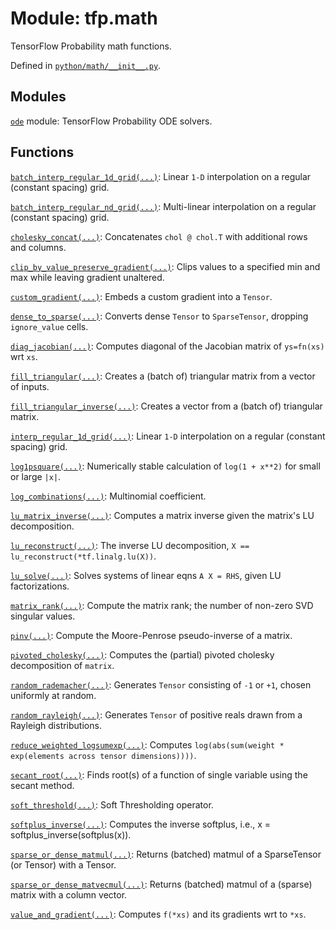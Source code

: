 <div itemscope itemtype="http://developers.google.com/ReferenceObject">
<meta itemprop="name" content="tfp.math" />
<meta itemprop="path" content="Stable" />
</div>

# Module: tfp.math

TensorFlow Probability math functions.



Defined in [`python/math/__init__.py`](https://github.com/tensorflow/probability/tree/master/tensorflow_probability/python/math/__init__.py).

<!-- Placeholder for "Used in" -->


## Modules

[`ode`](../tfp/math/ode.md) module: TensorFlow Probability ODE solvers.

## Functions

[`batch_interp_regular_1d_grid(...)`](../tfp/math/batch_interp_regular_1d_grid.md): Linear `1-D` interpolation on a regular (constant spacing) grid.

[`batch_interp_regular_nd_grid(...)`](../tfp/math/batch_interp_regular_nd_grid.md): Multi-linear interpolation on a regular (constant spacing) grid.

[`cholesky_concat(...)`](../tfp/math/cholesky_concat.md): Concatenates `chol @ chol.T` with additional rows and columns.

[`clip_by_value_preserve_gradient(...)`](../tfp/math/clip_by_value_preserve_gradient.md): Clips values to a specified min and max while leaving gradient unaltered.

[`custom_gradient(...)`](../tfp/math/custom_gradient.md): Embeds a custom gradient into a `Tensor`.

[`dense_to_sparse(...)`](../tfp/math/dense_to_sparse.md): Converts dense `Tensor` to `SparseTensor`, dropping `ignore_value` cells.

[`diag_jacobian(...)`](../tfp/math/diag_jacobian.md): Computes diagonal of the Jacobian matrix of `ys=fn(xs)` wrt `xs`.

[`fill_triangular(...)`](../tfp/math/fill_triangular.md): Creates a (batch of) triangular matrix from a vector of inputs.

[`fill_triangular_inverse(...)`](../tfp/math/fill_triangular_inverse.md): Creates a vector from a (batch of) triangular matrix.

[`interp_regular_1d_grid(...)`](../tfp/math/interp_regular_1d_grid.md): Linear `1-D` interpolation on a regular (constant spacing) grid.

[`log1psquare(...)`](../tfp/math/log1psquare.md): Numerically stable calculation of `log(1 + x**2)` for small or large `|x|`.

[`log_combinations(...)`](../tfp/math/log_combinations.md): Multinomial coefficient.

[`lu_matrix_inverse(...)`](../tfp/math/lu_matrix_inverse.md): Computes a matrix inverse given the matrix's LU decomposition.

[`lu_reconstruct(...)`](../tfp/math/lu_reconstruct.md): The inverse LU decomposition, `X == lu_reconstruct(*tf.linalg.lu(X))`.

[`lu_solve(...)`](../tfp/math/lu_solve.md): Solves systems of linear eqns `A X = RHS`, given LU factorizations.

[`matrix_rank(...)`](../tfp/math/matrix_rank.md): Compute the matrix rank; the number of non-zero SVD singular values.

[`pinv(...)`](../tfp/math/pinv.md): Compute the Moore-Penrose pseudo-inverse of a matrix.

[`pivoted_cholesky(...)`](../tfp/math/pivoted_cholesky.md): Computes the (partial) pivoted cholesky decomposition of `matrix`.

[`random_rademacher(...)`](../tfp/math/random_rademacher.md): Generates `Tensor` consisting of `-1` or `+1`, chosen uniformly at random.

[`random_rayleigh(...)`](../tfp/math/random_rayleigh.md): Generates `Tensor` of positive reals drawn from a Rayleigh distributions.

[`reduce_weighted_logsumexp(...)`](../tfp/math/reduce_weighted_logsumexp.md): Computes `log(abs(sum(weight * exp(elements across tensor dimensions))))`.

[`secant_root(...)`](../tfp/math/secant_root.md): Finds root(s) of a function of single variable using the secant method.

[`soft_threshold(...)`](../tfp/math/soft_threshold.md): Soft Thresholding operator.

[`softplus_inverse(...)`](../tfp/math/softplus_inverse.md): Computes the inverse softplus, i.e., x = softplus_inverse(softplus(x)).

[`sparse_or_dense_matmul(...)`](../tfp/math/sparse_or_dense_matmul.md): Returns (batched) matmul of a SparseTensor (or Tensor) with a Tensor.

[`sparse_or_dense_matvecmul(...)`](../tfp/math/sparse_or_dense_matvecmul.md): Returns (batched) matmul of a (sparse) matrix with a column vector.

[`value_and_gradient(...)`](../tfp/math/value_and_gradient.md): Computes `f(*xs)` and its gradients wrt to `*xs`.

